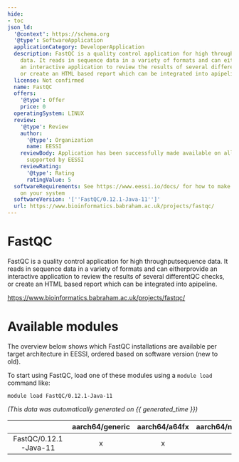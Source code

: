 ```yaml
---
hide:
- toc
json_ld:
  '@context': https://schema.org
  '@type': SoftwareApplication
  applicationCategory: DeveloperApplication
  description: FastQC is a quality control application for high throughputsequence
    data. It reads in sequence data in a variety of formats and can eitherprovide
    an interactive application to review the results of several differentQC checks,
    or create an HTML based report which can be integrated into apipeline.
  license: Not confirmed
  name: FastQC
  offers:
    '@type': Offer
    price: 0
  operatingSystem: LINUX
  review:
    '@type': Review
    author:
      '@type': Organization
      name: EESSI
    reviewBody: Application has been successfully made available on all architectures
      supported by EESSI
    reviewRating:
      '@type': Rating
      ratingValue: 5
  softwareRequirements: See https://www.eessi.io/docs/ for how to make EESSI available
    on your system
  softwareVersion: '[''FastQC/0.12.1-Java-11'']'
  url: https://www.bioinformatics.babraham.ac.uk/projects/fastqc/
---
```


FastQC
======


FastQC is a quality control application for high throughputsequence data. It reads in sequence data in a variety of formats and can eitherprovide an interactive application to review the results of several differentQC checks, or create an HTML based report which can be integrated into apipeline.

https://www.bioinformatics.babraham.ac.uk/projects/fastqc/
# Available modules


The overview below shows which FastQC installations are available per target architecture in EESSI, ordered based on software version (new to old).

To start using FastQC, load one of these modules using a `module load` command like:

```shell
module load FastQC/0.12.1-Java-11
```

*(This data was automatically generated on {{ generated_time }})*

| |aarch64/generic|aarch64/a64fx|aarch64/neoverse_n1|aarch64/neoverse_v1|aarch64/nvidia/grace|x86_64/generic|x86_64/amd/zen2|x86_64/amd/zen3|x86_64/amd/zen4|x86_64/intel/cascadelake|x86_64/intel/haswell|x86_64/intel/icelake|x86_64/intel/sapphirerapids|x86_64/intel/skylake_avx512|
| :---: | :---: | :---: | :---: | :---: | :---: | :---: | :---: | :---: | :---: | :---: | :---: | :---: | :---: | :---: |
|FastQC/0.12.1-Java-11|x|x|x|x|x|x|x|x|x|x|x|x|x|x|
